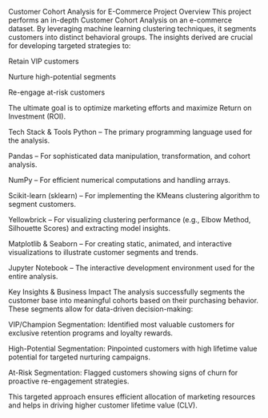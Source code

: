 Customer Cohort Analysis for E-Commerce
Project Overview
This project performs an in-depth Customer Cohort Analysis on an e-commerce dataset. By leveraging machine learning clustering techniques, it segments customers into distinct behavioral groups. The insights derived are crucial for developing targeted strategies to:

Retain VIP customers

Nurture high-potential segments

Re-engage at-risk customers

The ultimate goal is to optimize marketing efforts and maximize Return on Investment (ROI).

Tech Stack & Tools
Python – The primary programming language used for the analysis.

Pandas – For sophisticated data manipulation, transformation, and cohort analysis.

NumPy – For efficient numerical computations and handling arrays.

Scikit-learn (sklearn) – For implementing the KMeans clustering algorithm to segment customers.

Yellowbrick – For visualizing clustering performance (e.g., Elbow Method, Silhouette Scores) and extracting model insights.

Matplotlib & Seaborn – For creating static, animated, and interactive visualizations to illustrate customer segments and trends.

Jupyter Notebook – The interactive development environment used for the entire analysis.

Key Insights & Business Impact
The analysis successfully segments the customer base into meaningful cohorts based on their purchasing behavior. These segments allow for data-driven decision-making:

VIP/Champion Segmentation: Identified most valuable customers for exclusive retention programs and loyalty rewards.

High-Potential Segmentation: Pinpointed customers with high lifetime value potential for targeted nurturing campaigns.

At-Risk Segmentation: Flagged customers showing signs of churn for proactive re-engagement strategies.

This targeted approach ensures efficient allocation of marketing resources and helps in driving higher customer lifetime value (CLV).
